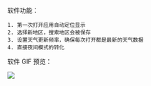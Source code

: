 

 软件功能：


    1. 第一次打开应用自动定位显示
    2. 选择新地区，搜索地区会被保存
    3. 设置天气更新频率，确保每次打开都是最新的天气数据
    4. 直接夜间模式的转化


软件 GIF 预览：


<img src="https://github.com/lentitude/BS-Weather/blob/master/preview/ezgif.com-resize.gif">
